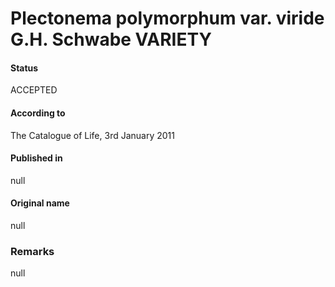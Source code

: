Plectonema polymorphum var. viride G.H. Schwabe VARIETY
=======

#### Status
ACCEPTED

#### According to
The Catalogue of Life, 3rd January 2011

#### Published in
null

#### Original name
null

### Remarks
null
